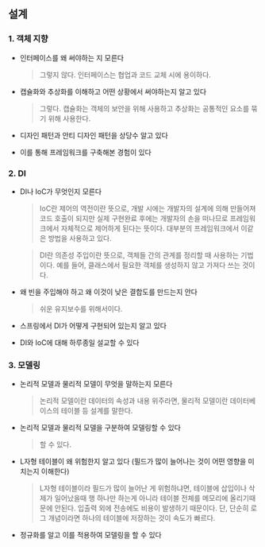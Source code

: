 ## 설계

### 1. 객체 지향
- 인터페이스를 왜 써야하는 지 모른다
  > 그렇지 않다. 인터페이스는 협업과 코드 교체 시에 용이하다.

- 캡슐화와 추상화를 이해하고 어떤 상황에서 써야하는지 알고 있다
  > 그렇다. 캡슐화는 객체의 보안을 위해 사용하고 추상화는 공통적인 요소를 묶기 위해 사용한다.

- 디자인 패턴과 안티 디자인 패턴을 상당수 알고 있다

- 이를 통해 프레임워크를 구축해본 경험이 있다

### 2. DI
- DI나 IoC가 무엇인지 모른다
  > IoC란 제어의 역전이란 뜻으로, 개발 시에는 개발자의 설계에 의해 만들어져 코드 호출이 되지만
  > 실제 구현완료 후에는 개발자의 손을 떠나므로 프레임워크에서 자체적으로 제어하게 된다는 뜻이다.
  > 대부분의 프레임워크에서 이같은 방법을 사용하고 있다.
  
  > DI란 의존성 주입이란 뜻으로, 객체들 간의 관계를 정리할 때 사용하는 기법이다.
  > 예를 들어, 클래스에서 필요한 객체를 생성하지 않고 가져다 쓰는 것이다.

- 왜 빈을 주입해야 하고 왜 이것이 낮은 결합도를 만드는지 안다
  > 쉬운 유지보수를 위해서이다.
  
- 스프링에서 DI가 어떻게 구현되어 있는지 알고 있다

- DI와 IoC에 대해 하루종일 설교할 수 있다

### 3. 모델링
- 논리적 모델과 물리적 모델이 무엇을 말하는지 모른다
  > 논리적 모델이란 데이터의 속성과 내용 위주라면, 물리적 모델이란 데이터베이스의 테이블 등 설계를 말한다.

- 논리적 모델과 물리적 모델을 구분하여 모델링할 수 있다
  > 할 수 있다.

- L자형 테이블이 왜 위험한지 알고 있다 (필드가 많이 늘어나는 것이 어떤 영향을 미치는지 이해한다)
  > L자형 테이블이라 필드가 많이 늘어난 게 위험하냐면, 
  > 테이블에 삽입이나 삭제가 일어났을때 행 하나만 하는게 아니라 테이블 전체를 메모리에 올리기때문에 안된다.
  > 입출력 외에 전송에도 비용이 발생하기 때문이다.
  > 단, 단순히 로그 개념이라면 하나의 테이블에 저장하는 것이 속도가 빠르다.

- 정규화를 알고 이를 적용하여 모델링을 할 수 있다

